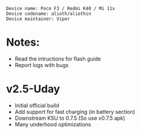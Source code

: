  ```
Device name: Poco F3 / Redmi K40 / Mi 11x
Device codename: alioth/aliothin
Device maintainer: Viper
```
# Notes: 
- Read the intructions for flash guide
- Report logs with bugs

# v2.5-Uday
- Initial official build
- Add support for fast charging (in battery section)
- Downstream KSU to 0.7.5 (So use v0.7.5 apk)
- Many underhood optimizations
